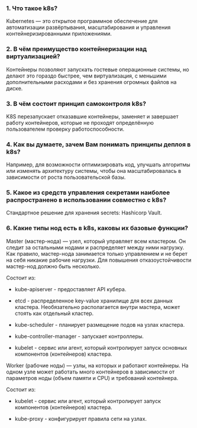 ### 1.	Что такое k8s?
	
Kubernetes — это открытое программное обеспечение для автоматизации развёртывания, масштабирования и управления контейнеризированными приложениями.

### 2.	В чём преимущество контейнеризации над виртуализацией?
   
Контейнеры позволяют запускать гостевые операционные системы, но делают это гораздо быстрее, чем виртуализация, с меньшими дополнительными расходами и без хранения огромных файлов на диске.

### 3.	В чём состоит принцип самоконтроля k8s?

K8S перезапускает отказавшие контейнеры, заменяет и завершает работу контейнеров, которые не проходят определённую пользователем проверку работоспособности.

### 4.	Как вы думаете, зачем Вам понимать принципы деплоя в k8s?

Например, для возможности оптимизировать код, улучшать алгоритмы или изменять архитектуру системы, чтобы она масштабировалась в зависимости от роста пользовательской базы.

### 5.	Какое из средств управления секретами наиболее распространено в использовании совместно с k8s?

Стандартное решение для хранения secrets: Hashicorp Vault.

### 6.	 Какие типы нод есть в k8s, каковы их базовые функции?
    
Master (мастер-нода) — узел, который управляет всем кластером. Он следит за остальными нодами и распределяет между ними нагрузку. Как правило, мастер-нода занимается только управлением и не берет на себя никакие рабочие нагрузки. Для повышения отказоустойчивости мастер-нод должно быть несколько.

Состоит из:

* kube-apiserver - предоставляет API кубера.

* etcd - распределенное key-value хранилище для всех данных кластера. Необязательно располагается внутри мастера, может стоять как отдельный кластер.

* kube-scheduler - планирует размещение подов на узлах кластера.

* kube-controller-manager - запускает контроллеры.

* kubelet - сервис или агент, который контролирует запуск основных компонентов (контейнеров) кластера.

Worker (рабочие ноды) — узлы, на которых и работают контейнеры. На одном узле может работать много контейнеров в зависимости от параметров ноды (объем памяти и CPU) и требований контейнера.

Состоит из:

* kubelet - сервис или агент, который контролирует запуск компонентов (контейнеров) кластера.
  
* kube-proxy - конфигурирует правила сети на узлах.
